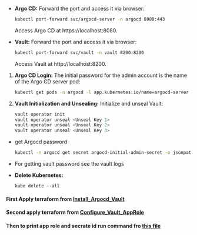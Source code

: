 - **Argo CD:** Forward the port and access it via browser:
    ```sh
    kubectl port-forward svc/argocd-server -n argocd 8080:443
    ```
    Access Argo CD at https://localhost:8080.

- **Vault:** Forward the port and access it via browser:
    ```sh
    kubectl port-forward svc/vault -n vault 8200:8200
    ```
    Access Vault at http://localhost:8200.

1. **Argo CD Login:** The initial password for the admin account is the name of the Argo CD server pod:
    ```sh
    kubectl get pods -n argocd -l app.kubernetes.io/name=argocd-server -o name
    ```
2. **Vault Initialization and Unsealing:** Initialize and unseal Vault:

    ```sh
    vault operator init
    vault operator unseal <Unseal Key 1>
    vault operator unseal <Unseal Key 2>
    vault operator unseal <Unseal Key 3>
    ```

- get Argocd password

    ```sh
    kubectl -n argocd get secret argocd-initial-admin-secret -o jsonpath="{.data.password}" | base64 -d
    ```


- For getting vault password see the vault logs

- **Delete Kubernetes:**

    ```
    kube delete --all
    
    ```

#### First Apply terraform from [Install_Argocd_Vault](./Install_Argocd_Vault/)

#### Second apply terraform from [Configure_Vault_AppRole](./Configure_Vault_AppRole/)

#### Then to print app role and secrate id run command fro [this file](./Configure_Vault_AppRole/readme.md)

